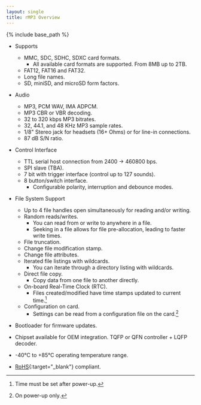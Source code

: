 ```yaml
---
layout: single
title: rMP3 Overview
---
```

{% include base_path %}

  * Supports
    * MMC, SDC, SDHC, SDXC card formats.
      * All available card formats are supported.  From 8MB up to 2TB.
    * FAT12, FAT16 and FAT32.
    * Long file names.
    * SD, miniSD, and microSD form factors.

  * Audio
    * MP3, PCM WAV, IMA ADPCM.
    * MP3 CBR or VBR decoding.
    * 32 to 320 kbps MP3 bitrates.
    * 32, 44.1, and 48 KHz MP3 sample rates.
    * 1/8" Stereo jack for headsets (16+ Ohms) or for line-in connections.
    * 87 dB S/N ratio.

  * Control Interface
    * TTL serial host connection from 2400 → 460800 bps.
    * SPI slave (TBA).
    * 7 bit with trigger interface (control up to 127 sounds).
    * 8 button/switch interface.
      * Configurable polarity, interruption and debounce modes.

  * File System Support
    * Up to 4 file handles open simultaneously for reading and/or writing.
    * Random reads/writes.
      * You can read from or write to anywhere in a file.
      * Seeking in a file allows for file pre-allocation, leading to faster write times.
    * File truncation.
    * Change file modification stamp.
    * Change file attributes.
    * Iterated file listings with wildcards.
      * You can iterate through a directory listing with wildcards.
    * Direct file copy.
      * Copy data from one file to another directly.
    * On-board Real-Time Clock (RTC).
      * Files created/modified have time stamps updated to current time.[^a]
    * Configuration on card.
      * Settings can be read from a configuration file on the card.[^b]

  * Bootloader for firmware updates.
  * Chipset available for OEM integration. TQFP or QFN controller + LQFP decoder.
  * -40°C to +85°C operating temperature range.
  * [RoHS](http://en.wikipedia.org/wiki/RoHS){:target="_blank"} compliant.

[^a]: Time must be set after power-up.
[^b]: On power-up only.
